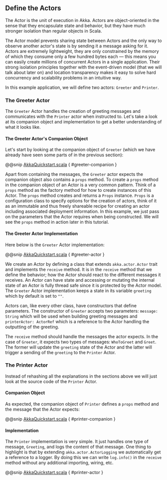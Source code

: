Define the Actors
-----------------

The Actor is the unit of execution in Akka. Actors are object-oriented in the sense that they encapsulate state and behavior, but they have much stronger isolation than regular objects in Scala.

The Actor model prevents sharing state between Actors and the only way to observe another actor's state is by sending it a message asking for it. Actors are extremely lightweight, they are only constrained by the memory of which they consume only a few hundred bytes each &#8212; this means you can easily create millions of concurrent Actors in a single application. Their strong isolation principles together with the event-driven model (that we will talk about later on) and location transparency makes it easy to solve hard concurrency and scalability problems in an intuitive way.

In this example application, we will define two actors: `Greeter` and `Printer`.

### The Greeter Actor

The `Greeter` Actor handles the creation of greeting messages and communicates with the `Printer` actor when instructed to. Let's take a look at its companion object and implementation to get a better understanding of what it looks like.

#### The Greeter Actor's Companion Object

Let's start by looking at the companion object of `Greeter` (which we have already have seen some parts of in the previous section):

@@snip [AkkaQuickstart.scala]($g8src$/scala/com/lightbend/akka/sample/AkkaQuickstart.scala) { #greeter-companion }

Apart from containing the messages, the `Greeter` actor expects the companion object also contains a `props` method. To create a `props` method in the companion object of an Actor is a very common pattern. Think of a `props` method as the factory method for how to create instances of this Actor. The `props` method creates and returns a `Props` instance. `Props` is a configuration class to specify options for the creation of actors, think of it as an immutable and thus freely shareable recipe for creating an actor including associated deployment information. In this example, we just pass on the parameters that the Actor requires when being constructed. We will see the `props` method in action later in this tutorial.

#### The Greeter Actor Implementation

Here below is the `Greeter` Actor implementation:  

@@snip [AkkaQuickstart.scala]($g8src$/scala/com/lightbend/akka/sample/AkkaQuickstart.scala) { #greeter-actor }

We create an Actor by defining a class that extends `akka.actor.Actor` trait and implements the `receive` method. It is in the `receive` method that we define the behavior; how the Actor should react to the different messages it receives. An Actor can have state and accessing or mutating the internal state of an Actor is fully thread safe since it is protected by the Actor model. The `Greeter` Actor implementation keeps a state in its variable `greeting` which by default is set to `""`.

Actors can, like every other class, have constructors that define parameters. The constructor of `Greeter` accepts two parameters: `message: String` which will be used when building greeting messages and `printerActor: ActorRef` which is a reference to the Actor handling the outputting of the greeting.

The `receive` method should handle the messages the actor expects. In the case of `Greeter`, it expects two types of messages: `WhoToGreet` and `Greet`. The former will update the `greeting` state of the Actor and the latter will trigger a sending of the `greeting` to the `Printer` Actor.

### The Printer Actor

Instead of rehashing all the explanations in the sections above we will just look at the source code of the `Printer` Actor.

#### Companion Object

As expected, the companion object of `Printer` defines a `props` method and the message that the Actor expects:

@@snip [AkkaQuickstart.scala]($g8src$/scala/com/lightbend/akka/sample/AkkaQuickstart.scala) { #printer-companion }

#### Implementation

The `Printer` implementation is very simple. It just handles one type of message, `Greeting`, and logs the content of that message. One thing to highlight is that by extending `akka.actor.ActorLogging` we automatically get a reference to a logger. By doing this we can write `log.info()` in the `receive` method without any additional importing, wiring, etc.

@@snip [AkkaQuickstart.scala]($g8src$/scala/com/lightbend/akka/sample/AkkaQuickstart.scala) { #printer-actor }
